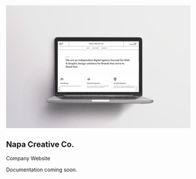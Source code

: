 ![alt Website screenshot](https://github.com/napacreativeco/ncc-website/blob/main/src/images/ncc-screenshot.png)

## Napa Creative Co.
Company Website

Documentation coming soon.

